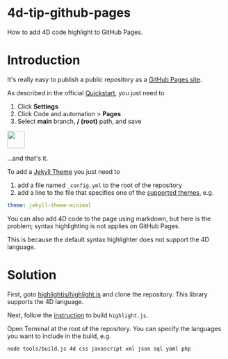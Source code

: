 # 4d-tip-github-pages
How to add 4D code highlight to GitHub Pages.

# Introduction

It's really easy to publish a public repository as a [GitHub Pages site](https://pages.github.com).

As described in the official [Quickstart](https://docs.github.com/en/pages/quickstart), you just need to 

1. Click **Settings**
2. Click Code and automation > **Pages**
3. Select **main** branch, **/ (root)** path, and save

<img src="https://github.com/miyako/4d-tip-github-pages/assets/1725068/0a7ceb19-09a9-420c-bd29-630639c1b982" height="40" />

…and that's it.

To add a [Jekyll Theme](https://docs.github.com/en/pages/setting-up-a-github-pages-site-with-jekyll/adding-a-theme-to-your-github-pages-site-using-jekyll) you just need to

1. add a file named `_config.yml` to the root of the repository
2. add a line to the file that specifies one of the [supported themes](https://pages.github.com/themes/), e.g.

```yml
theme: jekyll-theme-minimal
```

You can also add 4D code to the page using markdown, but here is the problem; syntax highlighting is not applies on GitHub Pages.

This is because the default syntax highlighter does not support the 4D language.

# Solution

First, goto [highlightjs/highlight.js](https://github.com/highlightjs/highlight.js) and clone the repository. This library supports the 4D language.

Next, follow the [instruction](https://highlightjs.readthedocs.io/en/latest/building-testing.html) to build `highlight.js`.

Open Terminal at the root of the repository. You can specify the languages you want to include in the build, e.g. 

```
node tools/build.js 4d css javascript xml json sql yaml php
```

